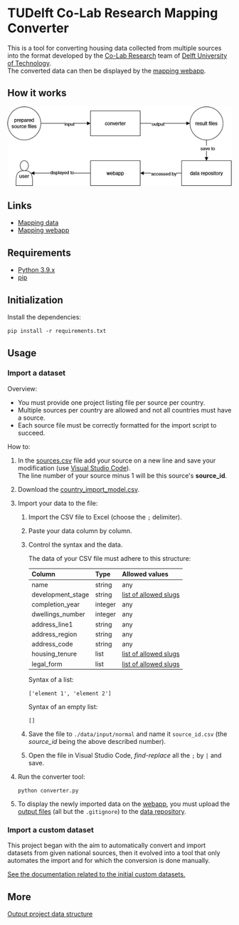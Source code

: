 # TUDelft Co-Lab Research Mapping Converter

This is a tool for converting housing data collected from multiple sources into the format developed by the [Co-Lab Research](https://co-lab-research.net/) team of [Delft University of Technology](https://www.tudelft.nl/en/).  
The converted data can then be displayed by the [mapping webapp](https://mapping.co-lab-research.net/).



## How it works

![How it works schema](doc/tudelft-colabresearch-mapping.png)



## Links

- [Mapping data](https://github.com/odqo/tudelft-colabresearch-mapping-data)
- [Mapping webapp](https://github.com/odqo/tudelft-colabresearch-mapping-webapp)



## Requirements

- [Python 3.9.x](https://www.python.org/)
- [pip](https://pypi.org/project/pip/)



## Initialization

Install the dependencies:

    pip install -r requirements.txt



## Usage


### Import a dataset

Overview:

- You must provide one project listing file per source per country.
- Multiple sources per country are allowed and not all countries must have a source.
- Each source file must be correctly formatted for the import script to succeed.

How to:

1. In the [sources.csv](./data/input/sources.csv) file add your source on a new line and save your modification (use [Visual Studio Code](https://code.visualstudio.com/)).  
The line number of your source minus 1 will be this source's **source_id**.
2. Download the [country_import_model.csv](./doc/country-normal/country_import_model.csv).
3. Import your data to the file:

   1. Import the CSV file to Excel (choose the `;` delimiter).
   2. Paste your data column by column.
   3. Control the syntax and the data.

      The data of your CSV file must adhere to this structure:

      | Column            | Type    | Allowed values                                       |
      |-------------------|---------|------------------------------------------------------|
      | name              | string  | any                                                  |
      | development_stage | string  | [list of allowed slugs](./classification/development_stages.csv) |
      | completion_year   | integer | any                                                  |
      | dwellings_number  | integer | any                                                  |
      | address_line1     | string  | any                                                  |
      | address_region    | string  | any                                                  |
      | address_code      | string  | any                                                  |
      | housing_tenure    | list    | [list of allowed slugs](./classification/housing_tenures.csv)    |
      | legal_form        | list    | [list of allowed slugs](./classification/legal_forms.csv)        |

      Syntax of a list:

          ['element 1', 'element 2']

      Syntax of an empty list:

          []

    4. Save the file to `./data/input/normal` and name it  `source_id.csv` (the *source_id* being the above described number).
    5. Open the file in Visual Studio Code, _find-replace_ all the `;` by `|` and save.
   
4. Run the converter tool:
   
       python converter.py

5. To display the newly imported data on the [webapp](https://github.com/odqo/tudelft-colabresearch-mapping-webapp), you must upload the [output files](./data/output/) (all but the `.gitignore`) to the [data repository](https://github.com/odqo/tudelft-colabresearch-mapping-data).


### Import a custom dataset

This project began with the aim to automatically convert and import datasets from given national sources, then it evolved into a tool that only automates the import and for which the conversion is done manually.

[See the documentation related to the initial custom datasets.](doc/country-custom/readme.md)


## More

[Output project data structure](./doc/output-data-structure.md)
